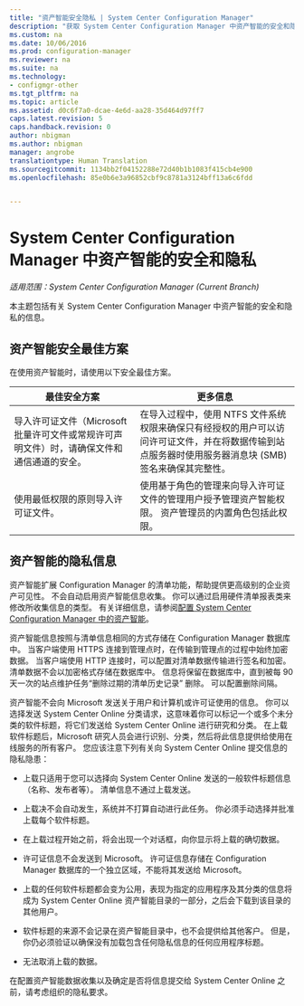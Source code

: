 ```yaml
---
title: "资产智能安全隐私 | System Center Configuration Manager"
description: "获取 System Center Configuration Manager 中资产智能的安全和隐私信息。"
ms.custom: na
ms.date: 10/06/2016
ms.prod: configuration-manager
ms.reviewer: na
ms.suite: na
ms.technology:
- configmgr-other
ms.tgt_pltfrm: na
ms.topic: article
ms.assetid: d0c6f7a0-dcae-4e6d-aa28-35d464d97ff7
caps.latest.revision: 5
caps.handback.revision: 0
author: nbigman
ms.author: nbigman
manager: angrobe
translationtype: Human Translation
ms.sourcegitcommit: 1134bb2f04152288e72d40b1b1083f415cb4e900
ms.openlocfilehash: 85e0b6e3a96852cbf9c8781a3124bff13a6c6fdd


---
```

# <a name="security-and-privacy-for-asset-intelligence-in-system-center-configuration-manager"></a>System Center Configuration Manager 中资产智能的安全和隐私

*适用范围：System Center Configuration Manager (Current Branch)*

本主题包括有关 System Center Configuration Manager 中资产智能的安全和隐私的信息。  

##  <a name="a-namebkmksecurityaia-security-best-practices-for-asset-intelligence"></a><a name="BKMK_Security_AI"></a>资产智能安全最佳方案  
 在使用资产智能时，请使用以下安全最佳方案。  

|最佳安全方案|更多信息|  
|----------------------------|----------------------|  
|导入许可证文件（Microsoft 批量许可文件或常规许可声明文件）时，请确保文件和通信通道的安全。|在导入过程中，使用 NTFS 文件系统权限来确保只有经授权的用户可以访问许可证文件，并在将数据传输到站点服务器时使用服务器消息块 (SMB) 签名来确保其完整性。|  
|使用最低权限的原则导入许可证文件。|使用基于角色的管理来向导入许可证文件的管理用户授予管理资产智能权限。 资产管理员的内置角色包括此权限。|  

##  <a name="a-namebkmkprivacyhardwareinventorya-privacy-information-for-asset-intelligence"></a><a name="BKMK_Privacy_HardwareInventory"></a>资产智能的隐私信息  
 资产智能扩展 Configuration Manager 的清单功能，帮助提供更高级别的企业资产可见性。 不会自动启用资产智能信息收集。 你可以通过启用硬件清单报表类来修改所收集信息的类型。 有关详细信息，请参阅[配置 System Center Configuration Manager 中的资产智能](../../../../core/clients/manage/asset-intelligence/configuring-asset-intelligence.md)。  

 资产智能信息按照与清单信息相同的方式存储在 Configuration Manager 数据库中。 当客户端使用 HTTPS 连接到管理点时，在传输到管理点的过程中始终加密数据。 当客户端使用 HTTP 连接时，可以配置对清单数据传输进行签名和加密。 清单数据不会以加密格式存储在数据库中。 信息将保留在数据库中，直到被每 90 天一次的站点维护任务“删除过期的清单历史记录”  删除。 可以配置删除间隔。  

 资产智能不会向 Microsoft 发送关于用户和计算机或许可证使用的信息。 你可以选择发送 System Center Online 分类请求，这意味着你可以标记一个或多个未分类的软件标题，将它们发送给 System Center Online 进行研究和分类。 在上载软件标题后，Microsoft 研究人员会进行识别、分类，然后将此信息提供给使用在线服务的所有客户。 您应该注意下列有关向 System Center Online 提交信息的隐私隐患：  

-   上载只适用于您可以选择向 System Center Online 发送的一般软件标题信息（名称、发布者等）。 清单信息不通过上载发送。  

-   上载决不会自动发生，系统并不打算自动进行此任务。 你必须手动选择并批准上载每个软件标题。  

-   在上载过程开始之前，将会出现一个对话框，向你显示将上载的确切数据。  

-   许可证信息不会发送到 Microsoft。 许可证信息存储在 Configuration Manager 数据库的一个独立区域，不能将其发送给 Microsoft。  

-   上载的任何软件标题都会变为公用，表现为指定的应用程序及其分类的信息将成为 System Center Online 资产智能目录的一部分，之后会下载到该目录的其他用户。  

-   软件标题的来源不会记录在资产智能目录中，也不会提供给其他客户。 但是，你仍必须验证以确保没有加载包含任何隐私信息的任何应用程序标题。  

-   无法取消上载的数据。  

 在配置资产智能数据收集以及确定是否将信息提交给 System Center Online 之前，请考虑组织的隐私要求。  



<!--HONumber=Nov16_HO1-->


